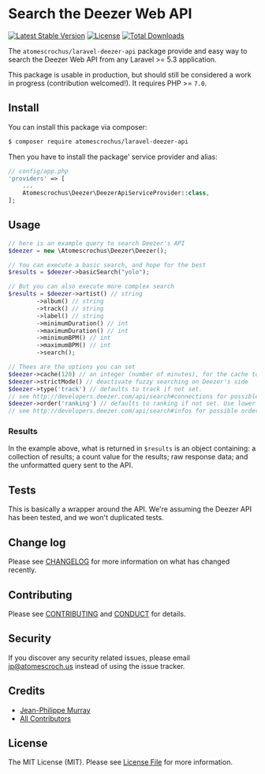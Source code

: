 # Search the Deezer Web API

[![Latest Stable Version](https://poser.pugx.org/atomescrochus/laravel-deezer-api/v/stable)](https://packagist.org/packages/atomescrochus/laravel-deezer-api)
[![License](https://poser.pugx.org/atomescrochus/laravel-deezer-api/license)](https://packagist.org/packages/atomescrochus/laravel-deezer-api)
[![Total Downloads](https://poser.pugx.org/atomescrochus/laravel-deezer-api/downloads)](https://packagist.org/packages/atomescrochus/laravel-deezer-api)

The `atomescrochus/laravel-deezer-api` package provide and easy way to search the Deezer Web API from any Laravel >= 5.3 application.

This package is usable in production, but should still be considered a work in progress (contribution welcomed!). It requires PHP >= `7.0`.

## Install

You can install this package via composer:

``` bash
$ composer require atomescrochus/laravel-deezer-api
```

Then you have to install the package' service provider and alias:

```php
// config/app.php
'providers' => [
    ...
    Atomescrochus\Deezer\DeezerApiServiceProvider::class,
];
```

## Usage

``` php
// here is an example query to search Deezer's API
$deezer = new \Atomescrochus\Deezer\Deezer();

// You can execute a basic search, and hope for the best
$results = $deezer->basicSearch("yolo");

// But you can also execute more complex search
$results = $deezer->artist() // string
        ->album() // string
        ->track() // string
        ->label() // string
        ->minimumDuration() // int
        ->maximumDuration() // int
        ->minimumBPM() // int
        ->maximumBPM() // int
        ->search();

// Thees are the options you can set
$deezer->cache(120) // an integer (number of minutes), for the cache to expire, can be 0
$deezer->strictMode() // deactivate fuzzy searching on Deezer's side
$deezer->type('track') // defaults to track if not set. 
// see http://developers.deezer.com/api/search#connections for possible search types
$deezer->order('ranking') // defaults to ranking if not set. Use lower case!
// see http://developers.deezer.com/api/search#infos for possible order
```

### Results
 
In the example above, what is returned in `$results` is an object containing: a collection of results; a count value for the results; raw response data; and the unformatted query sent to the API.

## Tests

This is basically a wrapper around the API. We're assuming the Deezer API has been tested, and we won't duplicated tests.

## Change log

Please see [CHANGELOG](CHANGELOG.md) for more information on what has changed recently.

## Contributing

Please see [CONTRIBUTING](CONTRIBUTING.md) and [CONDUCT](CONDUCT.md) for details.

## Security

If you discover any security related issues, please email jp@atomescroch.us instead of using the issue tracker.

## Credits

- [Jean-Philippe Murray](https://github.com/jpmurray)
- [All Contributors](../../contributors)

## License

The MIT License (MIT). Please see [License File](LICENSE.md) for more information.

